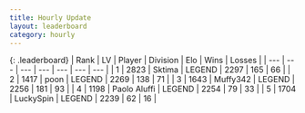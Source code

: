 ```yaml
---
title: Hourly Update
layout: leaderboard
category: hourly
---
```


{: .leaderboard}
| Rank | LV | Player | Division | Elo | Wins | Losses |
| --- | --- | --- | --- | --- | --- | --- |
| <span data-change="0">1</span> | 2823 | <span title="ID: 353063">Sktima</span> | LEGEND | <span data-change="5">2297</span> | <span data-change="1">165</span> | <span data-change="0">66</span> |
| <span data-change="0">2</span> | 1417 | <span title="ID: 540690">poon</span> | LEGEND | <span data-change="0">2269</span> | <span data-change="0">138</span> | <span data-change="0">71</span> |
| <span data-change="0">3</span> | 1643 | <span title="ID: 720567">Muffy342</span> | LEGEND | <span data-change="0">2256</span> | <span data-change="0">181</span> | <span data-change="0">93</span> |
| <span data-change="0">4</span> | 1198 | <span title="ID: 512212">Paolo Aluffi</span> | LEGEND | <span data-change="0">2254</span> | <span data-change="0">79</span> | <span data-change="0">33</span> |
| <span data-change="0">5</span> | 1704 | <span title="ID: 498412">LuckySpin</span> | LEGEND | <span data-change="0">2239</span> | <span data-change="0">62</span> | <span data-change="0">16</span> |